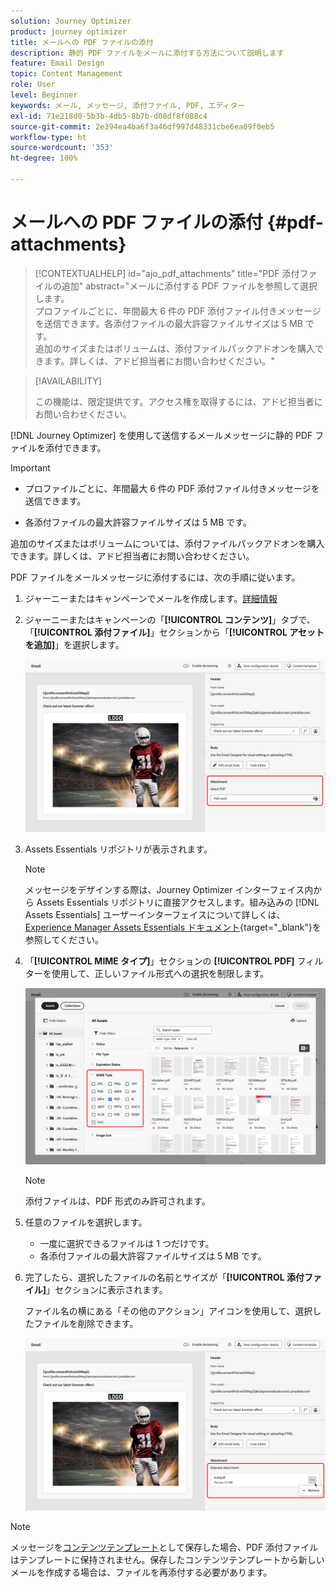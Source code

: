 ```yaml
---
solution: Journey Optimizer
product: journey optimizer
title: メールへの PDF ファイルの添付
description: 静的 PDF ファイルをメールに添付する方法について説明します
feature: Email Design
topic: Content Management
role: User
level: Beginner
keywords: メール, メッセージ, 添付ファイル, PDF, エディター
exl-id: 71e218d0-5b3b-4db5-8b7b-d08df8f088c4
source-git-commit: 2e394ea4ba6f3a46df997d48331cbe6ea09f0eb5
workflow-type: ht
source-wordcount: '353'
ht-degree: 100%

---
```


# メールへの PDF ファイルの添付 {#pdf-attachments}

>[!CONTEXTUALHELP]
>id="ajo_pdf_attachments"
>title="PDF 添付ファイルの追加"
>abstract="メールに添付する PDF ファイルを参照して選択します。</br>プロファイルごとに、年間最大 6 件の PDF 添付ファイル付きメッセージを送信できます。各添付ファイルの最大許容ファイルサイズは 5 MB です。</br>追加のサイズまたはボリュームは、添付ファイルパックアドオンを購入できます。詳しくは、アドビ担当者にお問い合わせください。"

>[!AVAILABILITY]
>
>この機能は、限定提供です。アクセス権を取得するには、アドビ担当者にお問い合わせください。

[!DNL Journey Optimizer] を使用して送信するメールメッセージに静的 PDF ファイルを添付できます。

>[!IMPORTANT]
>
>* プロファイルごとに、年間最大 6 件の PDF 添付ファイル付きメッセージを送信できます。
>
>* 各添付ファイルの最大許容ファイルサイズは 5 MB です。
>
>追加のサイズまたはボリュームについては、添付ファイルパックアドオンを購入できます。詳しくは、アドビ担当者にお問い合わせください。

PDF ファイルをメールメッセージに添付するには、次の手順に従います。

1. ジャーニーまたはキャンペーンでメールを作成します。[詳細情報](create-email.md)

1. ジャーニーまたはキャンペーンの「**[!UICONTROL コンテンツ]**」タブで、「**[!UICONTROL 添付ファイル]**」セクションから「**[!UICONTROL アセットを追加]**」を選択します。

   ![](assets/email-select-pdf.png)

1. Assets Essentials リポジトリが表示されます。

   >[!NOTE]
   >
   >メッセージをデザインする際は、Journey Optimizer インターフェイス内から Assets Essentials リポジトリに直接アクセスします。組み込みの [!DNL Assets Essentials] ユーザーインターフェイスについて詳しくは、[Experience Manager Assets Essentials ドキュメント](https://experienceleague.adobe.com/docs/experience-manager-assets-essentials/help/introduction.html?lang=ja){target="_blank"}を参照してください。

1. 「**[!UICONTROL MIME タイプ]**」セクションの **[!UICONTROL PDF]** フィルターを使用して、正しいファイル形式への選択を制限します。

   ![](assets/email-assets-pdf.png)

   >[!NOTE]
   >
   >添付ファイルは、PDF 形式のみ許可されます。

1. 任意のファイルを選択します。

   * 一度に選択できるファイルは 1 つだけです。
   * 各添付ファイルの最大許容ファイルサイズは 5 MB です。

1. 完了したら、選択したファイルの名前とサイズが「**[!UICONTROL 添付ファイル]**」セクションに表示されます。

   ファイル名の横にある「その他のアクション」アイコンを使用して、選択したファイルを削除できます。

   ![](assets/email-remove-attachment.png)

>[!NOTE]
>
>メッセージを[コンテンツテンプレート](../content-management/create-content-templates.md)として保存した場合、PDF 添付ファイルはテンプレートに保持されません。保存したコンテンツテンプレートから新しいメールを作成する場合は、ファイルを再添付する必要があります。
